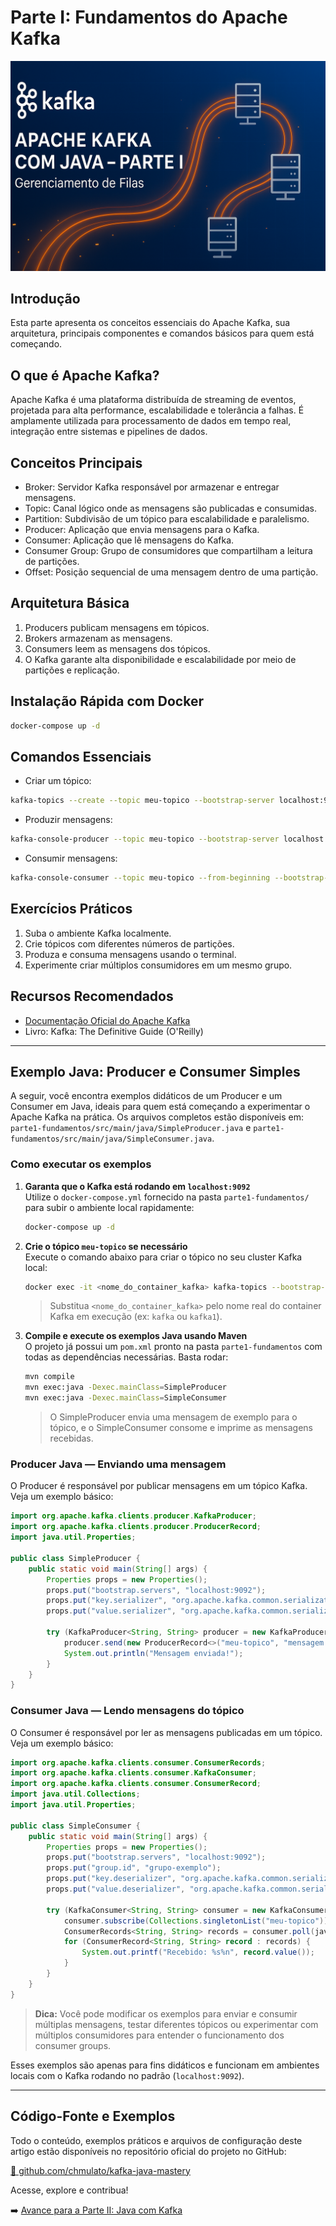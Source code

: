# Parte I: Fundamentos do Apache Kafka

![Apache Kafka com Java – Parte I](img/kafka-java-parte1.png)

## Introdução

Esta parte apresenta os conceitos essenciais do Apache Kafka, sua arquitetura, principais componentes e comandos básicos para quem está começando.

## O que é Apache Kafka?

Apache Kafka é uma plataforma distribuída de streaming de eventos, projetada para alta performance, escalabilidade e tolerância a falhas. É amplamente utilizada para processamento de dados em tempo real, integração entre sistemas e pipelines de dados.

## Conceitos Principais

- Broker: Servidor Kafka responsável por armazenar e entregar mensagens.
- Topic: Canal lógico onde as mensagens são publicadas e consumidas.
- Partition: Subdivisão de um tópico para escalabilidade e paralelismo.
- Producer: Aplicação que envia mensagens para o Kafka.
- Consumer: Aplicação que lê mensagens do Kafka.
- Consumer Group: Grupo de consumidores que compartilham a leitura de partições.
- Offset: Posição sequencial de uma mensagem dentro de uma partição.

## Arquitetura Básica

1. Producers publicam mensagens em tópicos.
2. Brokers armazenam as mensagens.
3. Consumers leem as mensagens dos tópicos.
4. O Kafka garante alta disponibilidade e escalabilidade por meio de partições e replicação.

## Instalação Rápida com Docker

```bash
docker-compose up -d
```

## Comandos Essenciais

- Criar um tópico:

```bash
kafka-topics --create --topic meu-topico --bootstrap-server localhost:9092 --partitions 3 --replication-factor 1
```

- Produzir mensagens:

```bash
kafka-console-producer --topic meu-topico --bootstrap-server localhost:9092
```

- Consumir mensagens:

```bash
kafka-console-consumer --topic meu-topico --from-beginning --bootstrap-server localhost:9092
```

## Exercícios Práticos

1. Suba o ambiente Kafka localmente.
2. Crie tópicos com diferentes números de partições.
3. Produza e consuma mensagens usando o terminal.
4. Experimente criar múltiplos consumidores em um mesmo grupo.

## Recursos Recomendados

- [Documentação Oficial do Apache Kafka](https://kafka.apache.org/documentation/)
- Livro: Kafka: The Definitive Guide (O'Reilly)

---

## Exemplo Java: Producer e Consumer Simples

A seguir, você encontra exemplos didáticos de um Producer e um Consumer em Java, ideais para quem está começando a experimentar o Apache Kafka na prática. Os arquivos completos estão disponíveis em:
`parte1-fundamentos/src/main/java/SimpleProducer.java` e `parte1-fundamentos/src/main/java/SimpleConsumer.java`.

### Como executar os exemplos

1. **Garanta que o Kafka está rodando em `localhost:9092`**  
   Utilize o `docker-compose.yml` fornecido na pasta `parte1-fundamentos/` para subir o ambiente local rapidamente:
   ```sh
   docker-compose up -d
   ```

2. **Crie o tópico `meu-topico` se necessário**  
   Execute o comando abaixo para criar o tópico no seu cluster Kafka local:
   ```sh
   docker exec -it <nome_do_container_kafka> kafka-topics --bootstrap-server localhost:9092 --create --topic meu-topico --partitions 1 --replication-factor 1
   ```
   > Substitua `<nome_do_container_kafka>` pelo nome real do container Kafka em execução (ex: `kafka` ou `kafka1`).

3. **Compile e execute os exemplos Java usando Maven**  
   O projeto já possui um `pom.xml` pronto na pasta `parte1-fundamentos` com todas as dependências necessárias. Basta rodar:
   ```sh
   mvn compile
   mvn exec:java -Dexec.mainClass=SimpleProducer
   mvn exec:java -Dexec.mainClass=SimpleConsumer
   ```
   > O SimpleProducer envia uma mensagem de exemplo para o tópico, e o SimpleConsumer consome e imprime as mensagens recebidas.

### Producer Java — Enviando uma mensagem

O Producer é responsável por publicar mensagens em um tópico Kafka. Veja um exemplo básico:

```java
import org.apache.kafka.clients.producer.KafkaProducer;
import org.apache.kafka.clients.producer.ProducerRecord;
import java.util.Properties;

public class SimpleProducer {
    public static void main(String[] args) {
        Properties props = new Properties();
        props.put("bootstrap.servers", "localhost:9092");
        props.put("key.serializer", "org.apache.kafka.common.serialization.StringSerializer");
        props.put("value.serializer", "org.apache.kafka.common.serialization.StringSerializer");

        try (KafkaProducer<String, String> producer = new KafkaProducer<>(props)) {
            producer.send(new ProducerRecord<>("meu-topico", "mensagem de exemplo"));
            System.out.println("Mensagem enviada!");
        }
    }
}
```

### Consumer Java — Lendo mensagens do tópico

O Consumer é responsável por ler as mensagens publicadas em um tópico. Veja um exemplo básico:

```java
import org.apache.kafka.clients.consumer.ConsumerRecords;
import org.apache.kafka.clients.consumer.KafkaConsumer;
import org.apache.kafka.clients.consumer.ConsumerRecord;
import java.util.Collections;
import java.util.Properties;

public class SimpleConsumer {
    public static void main(String[] args) {
        Properties props = new Properties();
        props.put("bootstrap.servers", "localhost:9092");
        props.put("group.id", "grupo-exemplo");
        props.put("key.deserializer", "org.apache.kafka.common.serialization.StringDeserializer");
        props.put("value.deserializer", "org.apache.kafka.common.serialization.StringDeserializer");

        try (KafkaConsumer<String, String> consumer = new KafkaConsumer<>(props)) {
            consumer.subscribe(Collections.singletonList("meu-topico"));
            ConsumerRecords<String, String> records = consumer.poll(java.time.Duration.ofSeconds(5));
            for (ConsumerRecord<String, String> record : records) {
                System.out.printf("Recebido: %s%n", record.value());
            }
        }
    }
}
```

> **Dica:** Você pode modificar os exemplos para enviar e consumir múltiplas mensagens, testar diferentes tópicos ou experimentar com múltiplos consumidores para entender o funcionamento dos consumer groups.

Esses exemplos são apenas para fins didáticos e funcionam em ambientes locais com o Kafka rodando no padrão (`localhost:9092`).

---

## Código-Fonte e Exemplos

Todo o conteúdo, exemplos práticos e arquivos de configuração deste artigo estão disponíveis no repositório oficial do projeto no GitHub:

[🔗 github.com/chmulato/kafka-java-mastery](https://github.com/chmulato/kafka-java-mastery)

Acesse, explore e contribua!

➡️ [Avance para a Parte II: Java com Kafka](parte2-java.md)
